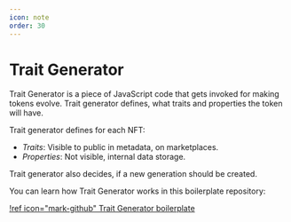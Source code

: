 ```yaml
---
icon: note
order: 30
---
```


# Trait Generator

Trait Generator is a piece of JavaScript code that gets invoked for making tokens evolve. Trait generator defines, what traits and properties the token will have.

Trait generator defines for each NFT:

- *Traits*: Visible to public in metadata, on marketplaces.
- *Properties*: Not visible, internal data storage.

Trait generator also decides, if a new generation should be created.

You can learn how Trait Generator works in this boilerplate repository:

[!ref icon="mark-github" Trait Generator boilerplate](https://github.com/snarkdotart/og-artwork-scene-boilerplate)

